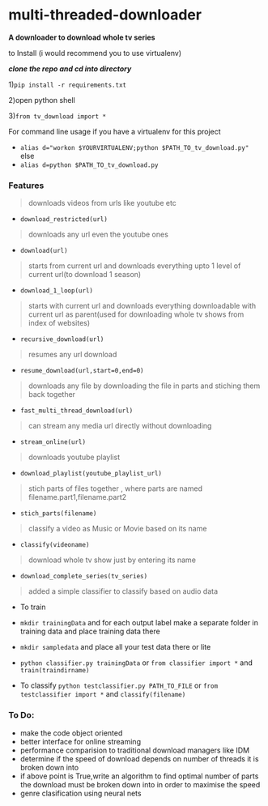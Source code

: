 # multi-threaded-downloader
**A downloader to download whole tv series**

to Install
(i would recommend you to use virtualenv)

**_clone the repo and cd into directory_**

1)`pip install -r requirements.txt`

2)open python shell

3)`from tv_download import *`

For command line usage 
if you have a virtualenv for this project
* `alias d="workon $YOURVIRTUALENV;python $PATH_TO_tv_download.py"`
else 
* `alias d=python $PATH_TO_tv_download.py`

### Features
>downloads videos from urls like youtube etc
* `download_restricted(url)` 
>downloads any url even the youtube ones
* `download(url)` 
>starts from current url and downloads everything upto 1 level of current url(to download 1 season)
* `download_1_loop(url)` 
>starts with current url and downloads everything downloadable with current url as parent(used for downloading whole tv shows from index of websites)
* `recursive_download(url)`
>resumes any url download 
* `resume_download(url,start=0,end=0)` 
>downloads any file by downloading the file in parts and stiching them back together
* `fast_multi_thread_download(url)` 
>can stream any media url directly without downloading
* `stream_online(url)` 
>downloads youtube playlist
* `download_playlist(youtube_playlist_url)` 
>stich parts of files together , where parts are named filename.part1,filename.part2
* `stich_parts(filename)`
>classify a video as Music or Movie based on its name
* `classify(videoname)`
>download whole tv show just by entering its name
* `download_complete_series(tv_series)`
> added a simple classifier to classify based on audio data
* To train 
* `mkdir trainingData` and for each output label make a separate folder in training data and place training data there
* `mkdir sampledata` and place all your test data there or lite 

* `python classifier.py trainingData` 
or 
`from classifier import *` and `train(traindirname)`
* To classify 
`python testclassifier.py PATH_TO_FILE` or `from testclassifier import *` and `classify(filename)`





### To Do:
* make the code object oriented
* better interface for online streaming 
* performance comparision to traditional download managers like IDM
* determine if the speed of download depends on number of threads it is broken down into
* if above point is True,write an algorithm to find optimal number of parts the download must be broken down into in order to maximise the speed
* genre clasification using neural nets
